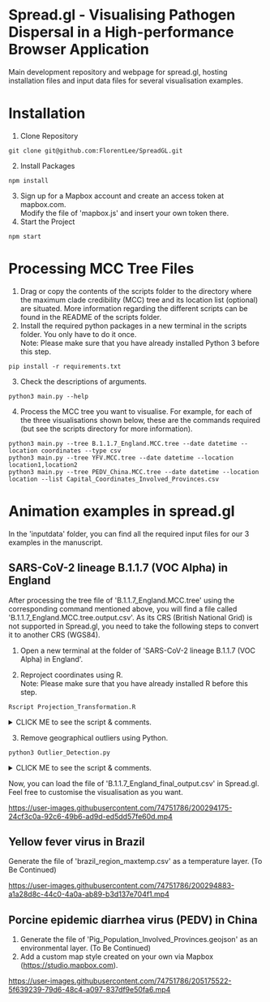 # Spread.gl - Visualising Pathogen Dispersal in a High-performance Browser Application
Main development repository and webpage for spread.gl, hosting installation files and input data files for several visualisation examples.

# Installation
1. Clone Repository
```
git clone git@github.com:FlorentLee/SpreadGL.git
```
2. Install Packages
```
npm install
```
3. Sign up for a Mapbox account and create an access token at mapbox.com.  
   Modify the file of 'mapbox.js' and insert your own token there.
4. Start the Project
```
npm start
```

# Processing MCC Tree Files
1. Drag or copy the contents of the scripts folder to the directory where the maximum clade credibility (MCC) tree and its location list (optional) are situated. More information regarding the different scripts can be found in the README of the scripts folder.
2. Install the required python packages in a new terminal in the scripts folder. You only have to do it once.  
   Note: Please make sure that you have already installed Python 3 before this step. 
```
pip install -r requirements.txt
```
3. Check the descriptions of arguments.
```
python3 main.py --help
```
4. Process the MCC tree you want to visualise. For example, for each of the three visualisations shown below, these are the commands required (but see the scripts directory for more information).
```
python3 main.py --tree B.1.1.7_England.MCC.tree --date datetime --location coordinates --type csv
python3 main.py --tree YFV.MCC.tree --date datetime --location location1,location2
python3 main.py --tree PEDV_China.MCC.tree --date datetime --location location --list Capital_Coordinates_Involved_Provinces.csv
```

# Animation examples in spread.gl
In the 'inputdata' folder, you can find all the required input files for our 3 examples in the manuscript.

## SARS-CoV-2 lineage B.1.1.7 (VOC Alpha) in England
After processing the tree file of 'B.1.1.7_England.MCC.tree' using the corresponding command mentioned above, you will find a file called 'B.1.1.7_England.MCC.tree.output.csv'. As its CRS (British National Grid) is not supported in Spread.gl, you need to take the following steps to convert it to another CRS (WGS84).

1. Open a new terminal at the folder of 'SARS-CoV-2 lineage B.1.1.7 (VOC Alpha) in England'.

2. Reproject coordinates using R.  
Note: Please make sure that you have already installed R before this step.
```
Rscript Projection_Transformation.R
```
<details>
<summary>CLICK ME to see the script & comments.</summary>

```
# Install the sp package to deal with spatial data in R.
library(sp)
options(warn=-1)
    
# Load data from the CSV file into a DataFrame.
input <- read.csv("B.1.1.7_England.MCC.tree.output.csv", header=TRUE, stringsAsFactors=FALSE)
         
# Create two data frames for the coordinates of the starting & ending points.
coords_uk_start = data.frame(start_lon=input[, c("start_longitude")], start_lat=input[, c("start_latitude")])
coords_uk_end = data.frame(end_lon=input[, c("end_longitude")], end_lat=input[, c("end_latitude")])
         
# Set spatial coordinates to create a Spatial object.
coordinates(coords_uk_start) = c("start_lon", "start_lat")
coordinates(coords_uk_end) = c("end_lon", "end_lat")
         
# Assign a particular CRS to spatial data by referring to its EPSG code.
uk_projection = CRS(SRS_string = "EPSG:27700")
slot(coords_uk_start, "proj4string") = uk_projection
slot(coords_uk_end, "proj4string") = uk_projection
         
# Transform from one CRS (British National Grid) to another (WGS84).
wgs84 = CRS(SRS_string = "EPSG:4326")
coords_wgs84_start = spTransform(coords_uk_start, wgs84)
coords_wgs84_end = spTransform(coords_uk_end, wgs84)
         
# Get the results and combine them.
coords_wgs84_start = coords_wgs84_start@coords
coords_wgs84_end = coords_wgs84_end@coords
coords_wgs84_start_end <-cbind(coords_wgs84_start, coords_wgs84_end)
output <-cbind(input, coords_wgs84_start_end)
                      
# Export the output as a CSV file using the name of 'B.1.1.7_England_reprojected_output.csv'.
write.csv(output,"B.1.1.7_England_reprojected_output.csv", row.names = FALSE)
```
</details>

3. Remove geographical outliers using Python.
```
python3 Outlier_Detection.py
```
<details>
<summary>CLICK ME to see the script & comments.</summary>

```
import pandas as pd

# Load data from the CSV file to a DataFrame.
file1 = open("B.1.1.7_England_reprojected_output.csv")
df1 = pd.read_csv(file1, delimiter=",")
arr1 = []
arr2 = []
# Record the latitude values of the starting & ending points.
for i in range(len(df1)):
    arr1.append(df1.loc[i, "start_latitude"])
    arr2.append(df1.loc[i, "end_latitude"])

# Load metadata to a DataFrame.
file2 = open("metadata_for_check.csv")
df2 = pd.read_csv(file2, delimiter=",")
arr3 = []
arr4 = []
# Only keep the records without any information about UTLA (English Upper Tier Local Authorities).
for i in range(len(df2)):
    if pd.isnull(df2.loc[i, "startUTLA"]):
        arr3.append(df2.loc[i, "startLat"])
    if pd.isnull(df2.loc[i, "endUTLA"]):
        arr4.append(df2.loc[i, "endLat"])

# Make the comparison. Once the starting or ending points have no information regarding UTLA, the record of that branch will be dropped.
for i in range(len(arr1)):
    if arr1[i] in arr3 or arr2[i] in arr4:
        df1.drop(i, inplace=True)

# Clean the result and export the output as a CSV file using the name of 'B.1.1.7_England_final_output.csv'.
df1 = df1.drop(columns=['id', 'start_latitude', 'start_longitude', 'end_latitude', 'end_longitude'])
df1.to_csv("B.1.1.7_England_final_output.csv", sep=",", index=False)
```
</details>

Now, you can load the file of 'B.1.1.7_England_final_output.csv' in Spread.gl. Feel free to customise the visualisation as you want.

https://user-images.githubusercontent.com/74751786/200294175-24cf3c0a-92c6-49b6-ad9d-ed5dd57fe60d.mp4

## Yellow fever virus in Brazil
Generate the file of 'brazil_region_maxtemp.csv' as a temperature layer. (To Be Continued)

https://user-images.githubusercontent.com/74751786/200294883-a1a28d8c-44c0-4a0a-ab89-b3d137e704f1.mp4

## Porcine epidemic diarrhea virus (PEDV) in China
1. Generate the file of 'Pig_Population_Involved_Provinces.geojson' as an environmental layer. (To Be Continued)
2. Add a custom map style created on your own via Mapbox (https://studio.mapbox.com).

https://user-images.githubusercontent.com/74751786/205175522-5f639239-79d6-48c4-a097-837df9e50fa6.mp4

